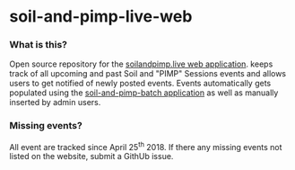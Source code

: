 # soil-and-pimp-live-web

### What is this?
Open source repository for the [soilandpimp.live web application](http://soilandpimp.live/). keeps track of all upcoming and past Soil and "PIMP" Sessions events and allows users to get notified of newly posted events. Events automatically gets populated using the [soil-and-pimp-batch application](https://github.com/NYPD/soil-and-pimp-live-batch) as well as manually inserted by admin users.

### Missing events?
All event are tracked since April 25<sup>th</sup> 2018. If there any missing events not listed on the website, submit a GithUb issue.
